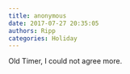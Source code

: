 ```yaml
---
title: anonymous
date: 2017-07-27 20:35:05
authors: Ripp
categories: Holiday
---
```


 Old Timer, I could not agree more.